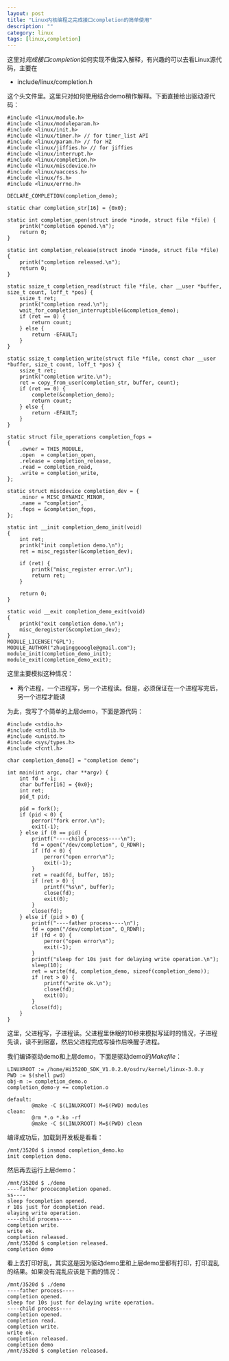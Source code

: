 ```yaml
---
layout: post
title: "Linux内核编程之完成接口completion的简单使用"
description: ""
category: linux
tags: [linux,completion]
---
```


这里对*完成接口completion*如何实现不做深入解释，有兴趣的可以去看Linux源代码，主要在  

- include/linux/completion.h  

这个头文件里。这里只对如何使用结合demo稍作解释。下面直接给出驱动源代码：  

	#include <linux/module.h>
	#include <linux/moduleparam.h>
	#include <linux/init.h>  
	#include <linux/timer.h> // for timer_list API
	#include <linux/param.h> // for HZ 
	#include <linux/jiffies.h> // for jiffies 
	#include <linux/interrupt.h>
	#include <linux/completion.h>
	#include <linux/miscdevice.h>
	#include <linux/uaccess.h>
	#include <linux/fs.h>
	#include <linux/errno.h>
	
	DECLARE_COMPLETION(completion_demo);
	
	static char completion_str[16] = {0x0};
	
	static int completion_open(struct inode *inode, struct file *file) {
		printk("completion opened.\n");
		return 0;
	}
	
	static int completion_release(struct inode *inode, struct file *file) {
		printk("completion released.\n");
		return 0;
	}
	
	static ssize_t completion_read(struct file *file, char __user *buffer, size_t count, loff_t *pos) {
		ssize_t ret;
		printk("completion read.\n");
		wait_for_completion_interruptible(&completion_demo);
		if (ret == 0) {
			return count;
		} else {
			return -EFAULT;
		}
	}
	
	static ssize_t completion_write(struct file *file, const char __user *buffer, size_t count, loff_t *pos) {
		ssize_t ret;
		printk("completion write.\n");
		ret = copy_from_user(completion_str, buffer, count);
		if (ret == 0) {
			complete(&completion_demo);
			return count;
		} else {
			return -EFAULT;
		}
	}
	
	static struct file_operations completion_fops =
	{ 
	  	.owner = THIS_MODULE, 
	  	.open  = completion_open,
	  	.release = completion_release,
	  	.read = completion_read,
	  	.write = completion_write,
	}; 
	
	static struct miscdevice completion_dev = {
		.minor = MISC_DYNAMIC_MINOR,
		.name = "completion",
		.fops = &completion_fops,
	};
	 
	static int __init completion_demo_init(void)  
	{  
		int ret;
		printk("init completion demo.\n");
		ret = misc_register(&completion_dev);
	
		if (ret) { 
		  	printk("misc_register error.\n"); 
		  	return ret; 
		}
	
		return 0;    
	}  
	  
	static void __exit completion_demo_exit(void)  
	{  
		printk("exit completion demo.\n");
		misc_deregister(&completion_dev);
	}  
	MODULE_LICENSE("GPL");
	MODULE_AUTHOR("zhuqinggooogle@gmail.com");  
	module_init(completion_demo_init);  
	module_exit(completion_demo_exit); 

这里主要模拟这种情况：  

- 两个进程，一个进程写，另一个进程读。但是，必须保证在一个进程写完后，另一个进程才能读  

为此，我写了个简单的上层demo，下面是源代码：  

	#include <stdio.h>
	#include <stdlib.h>
	#include <unistd.h>
	#include <sys/types.h>
	#include <fcntl.h> 
	
	char completion_demo[] = "completion demo";
	
	int main(int argc, char **argv) {
		int fd = -1;
		char buffer[16] = {0x0};
		int ret;
		pid_t pid;
		
		pid = fork();
		if (pid < 0) {
			perror("fork error.\n");
			exit(-1);
		} else if (0 == pid) {
			printf("----child process----\n");
			fd = open("/dev/completion", O_RDWR);
			if (fd < 0) {
				perror("open error\n");
				exit(-1);
			}
			ret = read(fd, buffer, 16);
			if (ret > 0) {
				printf("%s\n", buffer);
				close(fd);
				exit(0);
			}
			close(fd);
		} else if (pid > 0) {
			printf("----father process----\n");
			fd = open("/dev/completion", O_RDWR);
			if (fd < 0) {
				perror("open error\n");
				exit(-1);
			}
			printf("sleep for 10s just for delaying write operation.\n");
			sleep(10);
			ret = write(fd, completion_demo, sizeof(completion_demo));
			if (ret > 0) {
				printf("write ok.\n");
				close(fd);
				exit(0);
			}
			close(fd);
		}
	}

这里，父进程写，子进程读。父进程里休眠的10秒来模拟写延时的情况，子进程先读，读不到阻塞，然后父进程完成写操作后唤醒子进程。  

我们编译驱动demo和上层demo，下面是驱动demo的*Makefile*：  

	LINUXROOT := /home/Hi3520D_SDK_V1.0.2.0/osdrv/kernel/linux-3.0.y
	PWD := $(shell pwd)
	obj-m := completion_demo.o
	completion_demo-y += completion.o
	
	default:
	        @make -C $(LINUXROOT) M=$(PWD) modules 
	clean: 
	        @rm *.o *.ko -rf
	        @make -C $(LINUXROOT) M=$(PWD) clean  

编译成功后，加载到开发板是看看：  

	/mnt/3520d $ insmod completion_demo.ko 
	init completion demo.  

然后再去运行上层demo：  

	/mnt/3520d $ ./demo 
	----father procecompletion opened.
	ss----
	sleep focompletion opened.
	r 10s just for dcompletion read.
	elaying write operation.
	----child process----
	completion write.
	write ok.
	completion released.
	/mnt/3520d $ completion released.
	completion demo  

看上去打印好乱，其实这是因为驱动demo里和上层demo里都有打印，打印混乱的结果。如果没有混乱应该是下面的情况：  

	/mnt/3520d $ ./demo   
	----father process----  
	completion opened.  
	sleep for 10s just for delaying write operation.  
	----child process----  
	completion opened.  
	completion read.  
	completion write.  
	write ok.  
	completion released.
	completion demo 
	/mnt/3520d $ completion released.     

